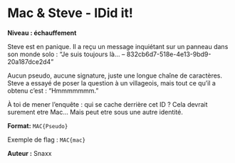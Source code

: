 # Mac & Steve - IDid it!

**Niveau : échauffement**

Steve est en panique.
Il a reçu un message inquiétant sur un panneau dans son monde solo :
“Je suis toujours là... – 832cb6d7-518e-4e13-9bd9-20a187dce2d4”

Aucun pseudo, aucune signature, juste une longue chaîne de caractères.
Steve a essayé de poser la question à un villageois, mais tout ce qu’il a obtenu c’est : “Hmmmmmmm.”

À toi de mener l’enquête : qui se cache derrière cet ID ?
Cela devrait surement etre Mac... Mais peut etre sous une autre identité.

**Format:** `MAC{Pseudo}`

Exemple de flag : `MAC{mac}`

**Auteur :** Snaxx